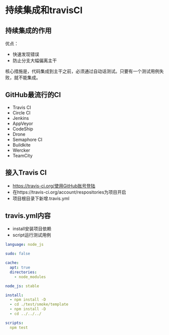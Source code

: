 # 持续集成和travisCI

## 持续集成的作用

优点：
- 快速发现错误
- 防止分支大幅偏离主干


核心措施是，代码集成到主干之前，必须通过自动话测试。只要有一个测试用例失败，就不能集成。

## GitHub最流行的CI

- Travis CI
- Circle CI
- Jenkins
- AppVeyor
- CodeShip
- Drone
- Semaphore CI 
- Buildkite
- Wercker
- TeamCity


## 接入Travis CI

- https://travis-ci.org/使用GitHub账号登陆
- 在https://travis-ci.org/account/respositories为项目开启
- 项目根目录下新增.travis.yml


## travis.yml内容

- install安装项目依赖
- script运行测试用例

```yaml
language: node_js

sudo: false

cache:
  apt: true
  directories:
    - node_modules

node_js: stable

install:
  - npm install -D
  - cd ./test/smoke/template
  - npm install -D
  - cd ../../../

scripts:
  npm test
```

